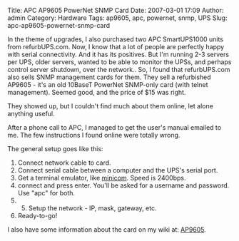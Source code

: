 Title: APC AP9605 PowerNet SNMP Card
Date: 2007-03-01 17:09
Author: admin
Category: Hardware
Tags: ap9605, apc, powernet, snmp, UPS
Slug: apc-ap9605-powernet-snmp-card

In the theme of upgrades, I also purchased two APC SmartUPS1000 units
from refurbUPS.com. Now, I know that a lot of people are perfectly happy
with serial connectivity. And it has its positives. But I'm running 2-3
servers per UPS, older servers, wanted to be able to monitor the UPSs,
and perhaps control server shutdown, over the network.. So, I found that
refurbUPS.com also sells SNMP management cards for them. They sell a
refurbished AP9605 - it's an old 10BaseT PowerNet SNMP-only card (with
telnet management). Seemed good, and the price of $15 was right.

They showed up, but I couldn't find much about them online, let alone
anything useful.

After a phone call to APC, I managed to get the user's manual emailed to
me. The few instructions I found online were totally wrong.

The general setup goes like this:

1.  Connect network cable to card.
2.  Connect serial cable between a computer and the UPS's serial port.
3.  Get a terminal emulator, like
    [minicom](http://alioth.debian.org/projects/minicom). Speed is
    2400bps.
4.  connect and press enter. You'll be asked for a username and
    password. Use "apc" for both.
5.  5) Setup the network - IP, mask, gateway, etc.
6.  Ready-to-go!

I also have some information about the card on my wiki at:
[AP9605](http://wiki.jasonantman.com/index.php/AP9605).

